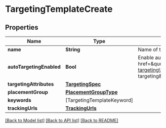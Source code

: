 # TargetingTemplateCreate

## Properties
Name | Type | Description | Notes
------------ | ------------- | ------------- | -------------
**name** | **String** | Name of targeting template. | 
**autoTargetingEnabled** | **Bool** | Enable auto-targeting for ad group. Also known as &lt;a href&#x3D;\&quot;https://help.pinterest.com/en/business/article/expanded-targeting\&quot; target&#x3D;\&quot;_blank\&quot;&gt;\&quot;expanded targeting\&quot;&lt;/a&gt;. | [optional] [default to true]
**targetingAttributes** | [**TargetingSpec**](TargetingSpec.md) |  | 
**placementGroup** | [**PlacementGroupType**](PlacementGroupType.md) |  | [optional] 
**keywords** | [TargetingTemplateKeyword] |  | [optional] 
**trackingUrls** | [**TrackingUrls**](TrackingUrls.md) |  | [optional] 

[[Back to Model list]](../README.md#documentation-for-models) [[Back to API list]](../README.md#documentation-for-api-endpoints) [[Back to README]](../README.md)


